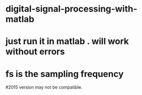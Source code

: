 # digital-signal-processing-with-matlab
# just run it in matlab . will work without errors
# fs is the sampling frequency
#2015 version may not be compatible.
